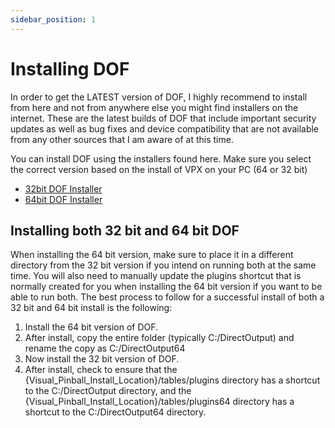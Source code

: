 ```yaml
---
sidebar_position: 1
---
```


# Installing DOF

In order to get the LATEST version of DOF, I highly recommend to install from here and not from anywhere else you might find installers on the internet. These are the latest builds of DOF that include important security updates as well as bug fixes and device compatibility that are not available from any other sources that I am aware of at this time.

You can install DOF using the installers found here. Make sure you select the correct version based on the install of VPX on your PC (64 or 32 bit)
- [32bit DOF Installer](./files/DOFSetupBeta.msi) 
- [64bit DOF Installer](./files/DOFSetup64Beta.msi)

## Installing both 32 bit and 64 bit DOF
When installing the 64 bit version, make sure to place it in a different directory from the 32 bit version if you intend on running both at the same time. You will also need to manually update the plugins shortcut that is normally created for you when installing the 64 bit version if you want to be able to run both. The best process to follow for a successful install of both a 32 bit and 64 bit install is the following:

1. Install the 64 bit version of DOF.
2. After install, copy the entire folder (typically C:/DirectOutput) and rename the copy as C:/DirectOutput64
3. Now install the 32 bit version of DOF.
4. After install, check to ensure that the {Visual_Pinball_Install_Location}/tables/plugins directory has a shortcut to the C:/DirectOutput directory, and the {Visual_Pinball_Install_Location}/tables/plugins64 directory has a shortcut to the C:/DirectOutput64 directory. 